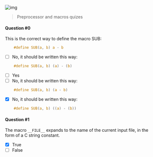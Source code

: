 ![img](https://assets.imaginablefutures.com/media/images/ALX_Logo.max-200x150.png)
> Preprocessor and macros quizes

#### Question #0

This is the correct way to define the macro SUB:
```c
    #define SUB(a, b) a - b
```
* [ ] No, it should be written this way:
```c
    #define SUB(a, b) (a) - (b)
```
* [ ] Yes
* [ ] No, it should be written this way:
```c
    #define SUB(a, b) (a - b)
```
* [X] No, it should be written this way:
```c
    #define SUB(a, b) ((a) - (b))
```

#### Question #1
The macro ```__FILE__``` expands to the name of the current input file, in the form of a C string constant.

* [X] True
* [ ] False
